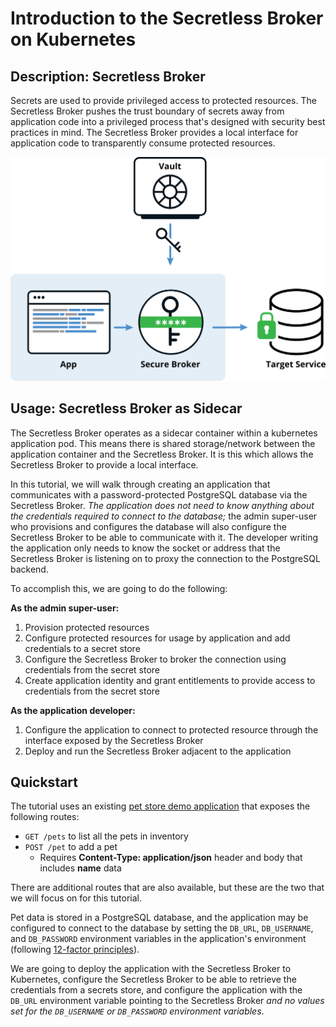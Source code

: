 # Introduction to the Secretless Broker on Kubernetes

## Description: Secretless Broker

Secrets are used to provide privileged access to protected resources.
The Secretless Broker pushes the trust boundary of secrets away from application code into a privileged process that's designed with security best practices in mind. The Secretless Broker provides a local interface for application code to transparently consume protected resources.

![Secretless Broker Architecture](https://github.com/cyberark/secretless-broker/blob/master/docs/img/secretless_architecture.svg)

## Usage: Secretless Broker as Sidecar

The Secretless Broker operates as a sidecar container within a kubernetes application pod. This means there is shared storage/network between the application container and the Secretless Broker. It is this which allows the Secretless Broker to provide a local interface.

In this tutorial, we will walk through creating an application that communicates
with a password-protected PostgreSQL database via the Secretless Broker. _The application
does not need to know anything about the credentials required to connect to the database;_
the admin super-user who provisions and configures the database will also configure the Secretless Broker
to be able to communicate with it. The developer writing the application only needs to
know the socket or address that the Secretless Broker is listening on to proxy the connection to the
PostgreSQL backend.

To accomplish this, we are going to do the following:

**As the admin super-user:**

1. Provision protected resources
1. Configure protected resources for usage by application and add credentials to a secret store
1. Configure the Secretless Broker to broker the connection using credentials from the secret store
1. Create application identity and grant entitlements to provide access to credentials from the secret store 

**As the application developer:**
1. Configure the application to connect to protected resource through the interface exposed by the Secretless Broker
1. Deploy and run the Secretless Broker adjacent to the application

## Quickstart

The tutorial uses an existing [pet store demo application](https://github.com/conjurdemos/pet-store-demo) that exposes the following routes:

- `GET /pets` to list all the pets in inventory
- `POST /pet` to add a pet
  - Requires **Content-Type: application/json** header and body that includes **name** data

There are additional routes that are also available, but these are the two that we will focus on for this tutorial.

Pet data is stored in a PostgreSQL database, and the application may be configured to connect to the database by setting the `DB_URL`, `DB_USERNAME`, and `DB_PASSWORD` environment variables in the application's environment (following [12-factor principles](https://12factor.net/)).

We are going to deploy the application with the Secretless Broker to Kubernetes, configure the Secretless Broker to be able to retrieve the credentials from a secrets store, and configure the application with the `DB_URL` environment variable pointing to the Secretless Broker _and no values set for the `DB_USERNAME` or `DB_PASSWORD` environment variables_.

